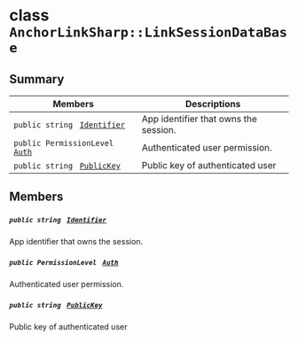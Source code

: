 # class `AnchorLinkSharp::LinkSessionDataBase` 

## Summary

 Members                                | Descriptions                                
----------------------------------------|---------------------------------------------
`public string ` [`Identifier`](#class_anchor_link_sharp_1_1_link_session_data_base_1a4df71ed6bf05109e86a43738e8f9898a) | App identifier that owns the session.
`public PermissionLevel ` [`Auth`](#class_anchor_link_sharp_1_1_link_session_data_base_1a6ea9a381ec6657b0053fbedd9109b3e3) | Authenticated user permission.
`public string ` [`PublicKey`](#class_anchor_link_sharp_1_1_link_session_data_base_1acc6ca52888303fcc5c17b4882570ab2d) | Public key of authenticated user

## Members

##### `public string ` [`Identifier`](#class_anchor_link_sharp_1_1_link_session_data_base_1a4df71ed6bf05109e86a43738e8f9898a) 

App identifier that owns the session.

##### `public PermissionLevel ` [`Auth`](#class_anchor_link_sharp_1_1_link_session_data_base_1a6ea9a381ec6657b0053fbedd9109b3e3) 

Authenticated user permission.

##### `public string ` [`PublicKey`](#class_anchor_link_sharp_1_1_link_session_data_base_1acc6ca52888303fcc5c17b4882570ab2d) 

Public key of authenticated user

